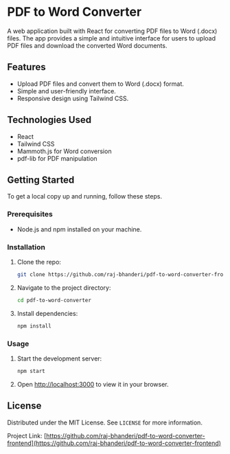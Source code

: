 # PDF to Word Converter

A web application built with React for converting PDF files to Word (.docx) files. The app provides a simple and intuitive interface for users to upload PDF files and download the converted Word documents.

## Features
- Upload PDF files and convert them to Word (.docx) format.
- Simple and user-friendly interface.
- Responsive design using Tailwind CSS.

## Technologies Used
- React
- Tailwind CSS
- Mammoth.js for Word conversion
- pdf-lib for PDF manipulation

## Getting Started
To get a local copy up and running, follow these steps.

### Prerequisites
- Node.js and npm installed on your machine.

### Installation
1. Clone the repo:
    ```sh
    git clone https://github.com/raj-bhanderi/pdf-to-word-converter-frontend.git
    ```
2. Navigate to the project directory:
    ```sh
    cd pdf-to-word-converter
    ```
3. Install dependencies:
    ```sh
    npm install
    ```

### Usage
1. Start the development server:
    ```sh
    npm start
    ```
2. Open [http://localhost:3000](http://localhost:3000) to view it in your browser.

## License
Distributed under the MIT License. See `LICENSE` for more information.

Project Link: [https://github.com/raj-bhanderi/pdf-to-word-converter-frontend](https://github.com/raj-bhanderi/pdf-to-word-converter-frontend)
